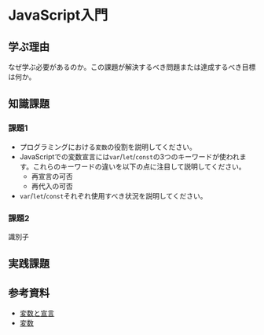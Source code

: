 # JavaScript入門

## 学ぶ理由

なぜ学ぶ必要があるのか。この課題が解決するべき問題または達成するべき目標は何か。

## 知識課題

### 課題1

- プログラミングにおける`変数`の役割を説明してください。
- JavaScriptでの変数宣言には`var`/`let`/`const`の3つのキーワードが使われます。これらのキーワードの違いを以下の点に注目して説明してください。
  - 再宣言の可否
  - 再代入の可否
- `var`/`let`/`const`それぞれ使用すべき状況を説明してください。

### 課題2

識別子

## 実践課題

## 参考資料

- [変数と宣言](https://jsprimer.net/basic/variables/)
- [変数](https://ja.javascript.info/variables)
